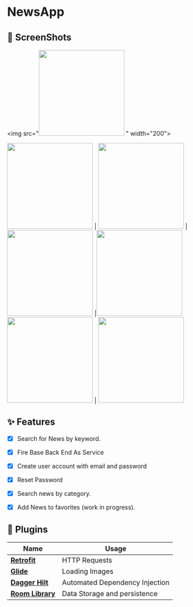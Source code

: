 # NewsApp



## 📸 ScreenShots
<img src="<img src="https://j.gifs.com/nRkPWW.gif" width="200"> " width="200"> 

<img src="https://j.gifs.com/nRkPWW.gif" width="200"> | <img src="https://j.gifs.com/qQn9WG.gif" width="200"> | <img src="https://j.gifs.com/r2o6W4.gif" width="200"> |<img src="https://j.gifs.com/gpEPW3.gif" width="200">
 <img src="https://j.gifs.com/oZlPW3.gif" width="200">   | <img src="https://j.gifs.com/w0wl6M.gif" width="200">


## ✨ Features
- [x] Search for News by keyword.
- [x] Fire Base Back End As Service
- [x] Create user account with email and password
- [x] Reset Password 
- [x] Search news by category.
- [x] Add News to favorites (work in progress).








## 🔌 Plugins

| Name                                                    | Usage                                               |
| ------------------------------------------------------- | --------------------------------------------------- |
| [**Retrofit**](https://square.github.io/retrofit/)      | HTTP Requests                                       |
| [**Glide**](https://bumptech.github.io/glide/)          | Loading Images                                     |
| [**Dagger Hilt**](https://developer.android.com/training/dependency-injection/hilt-android/)| Automated Dependency Injection                |
| [**Room Library**](https://developer.android.com/jetpack/androidx/releases/room)| Data Storage and persistence|
